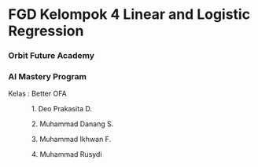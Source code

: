 # FGD Kelompok 4 Linear and Logistic Regression
### <p>Orbit Future Academy</p>
### <p>AI Mastery Program</p>
<p>Kelas : Better OFA</p>
<ul>
  <ol>1. Deo Prakasita D.</ol>
  <ol>2. Muhammad Danang S.</ol>
  <ol>3. Muhammad Ikhwan F.</ol>
  <ol>4. Muhammad Rusydi</ol>
</ul>

